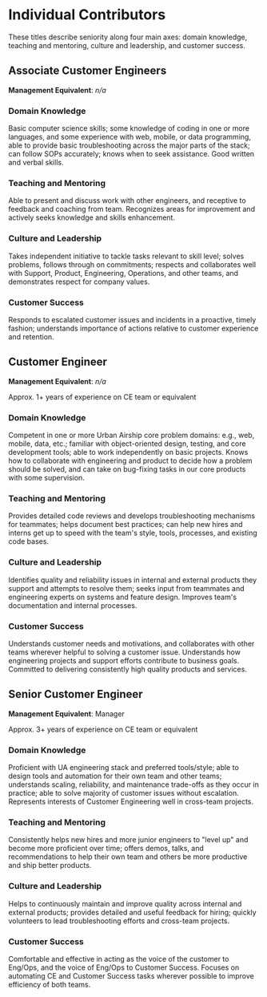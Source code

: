 # Individual Contributors

These titles describe seniority along four main axes: domain knowledge, teaching and mentoring, culture and leadership, and customer success.

## Associate Customer Engineers

**Management Equivalent**: _n/a_

### Domain Knowledge

Basic computer science skills; some knowledge of coding in one or more languages, and some experience with web, mobile, or data programming, able to provide basic troubleshooting across the major parts of the stack; can follow SOPs accurately; knows when to seek assistance. Good written and verbal skills.

### Teaching and Mentoring

Able to present and discuss work with other engineers, and receptive to feedback and coaching from team. Recognizes areas for improvement and actively seeks knowledge and skills enhancement.

### Culture and Leadership

Takes independent initiative to tackle tasks relevant to skill level; solves problems, follows through on commitments; respects and collaborates well with Support, Product, Engineering, Operations, and other teams, and demonstrates respect for company values.

### Customer Success

Responds to escalated customer issues and incidents in a proactive, timely fashion; understands importance of actions relative to customer experience and retention.

## Customer Engineer

**Management Equivalent**: _n/a_

Approx. 1+ years of experience on CE team or equivalent

### Domain Knowledge

Competent in one or more Urban Airship core problem domains: e.g., web, mobile, data, etc.; familiar with object-oriented design, testing, and core development tools; able to work independently on basic projects. Knows how to collaborate with engineering and product to decide how a problem should be solved, and can take on bug-fixing tasks in our core products with some supervision.

### Teaching and Mentoring

Provides detailed code reviews and develops troubleshooting mechanisms for teammates; helps document best practices; can help new hires and interns get up to speed with the team's style, tools, processes, and existing code bases.

### Culture and Leadership

Identifies quality and reliability issues in internal and external products they support and attempts to resolve them; seeks input from teammates and engineering experts on systems and feature design. Improves team's documentation and internal processes.

### Customer Success

Understands customer needs and motivations, and collaborates with other teams wherever helpful to solving a customer issue. Understands how engineering projects and support efforts contribute to business goals. Committed to delivering consistently high quality products and services.

## Senior Customer Engineer

**Management Equivalent**: Manager

Approx. 3+ years of experience on CE team or equivalent

### Domain Knowledge

Proficient with UA engineering stack and preferred tools/style; able to design tools and automation for their own team and other teams; understands scaling, reliability, and maintenance trade-offs as they occur in practice; able to solve majority of customer issues without escalation. Represents interests of Customer Engineering well in cross-team projects.

### Teaching and Mentoring

Consistently helps new hires and more junior engineers to "level up" and become more proficient over time; offers demos, talks, and recommendations to help their own team and others be more productive and ship better products.

### Culture and Leadership

Helps to continuously maintain and improve quality across internal and external products; provides detailed and useful feedback for hiring; quickly volunteers to lead troubleshooting efforts and cross-team projects.

### Customer Success

Comfortable and effective in acting as the voice of the customer to Eng/Ops, and the voice of Eng/Ops to Customer Success. Focuses on automating CE and Customer Success tasks wherever possible to improve efficiency of both teams.